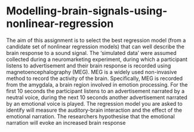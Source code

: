 # Modelling-brain-signals-using-nonlinear-regression

The aim of this assignment is to select the best regression model (from a candidate set of nonlinear
regression models) that can well describe the brain response to a sound signal. The ‘simulated data’ were
assumed collected during a neuromarketing experiment, during which a participant listens to
advertisement and their brain response is recorded using magnetoencephalography (MEG). MEG is a
widely used non-invasive method to record the activity of the brain. Specifically, MEG is recorded from
the amygdala, a brain region involved in emotion processing. For the first 10 seconds the participant
listens to an advertisement narrated by a neutral voice, during the next 10 seconds another
advertisement narrated by an emotional voice is played. The regression model you are asked to identify
will measure the auditory-brain interaction and the effect of the emotional narration. The researchers
hypothesise that the emotional narration will evoke an increased brain response
